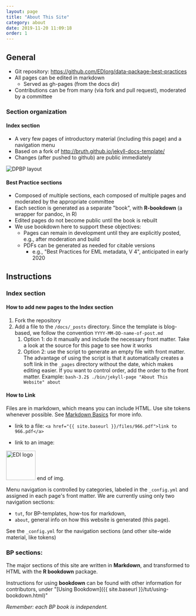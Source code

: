 ```yaml
---
layout: page
title: "About This Site"
category: about
date: 2019-11-20 11:09:18
order: 1
---
```


## General
- Git repository: https://github.com/EDIorg/data-package-best-practices
- All pages can be edited in  markdown
    - Served as gh-pages (from the docs dir)
- Contributions can be from many (via fork and pull request), moderated by a committee

### Section organization
#### Index section 
- A very few pages of introductory material (including this page) and a navigation menu 
- Based on a fork of http://bruth.github.io/jekyll-docs-template/
- Changes (after pushed to github) are public immediately

<img src="{{ site.baseurl }}/images/DPBP_layout.png" alt="DPBP layout"/>



#### Best Practice sections 
- Composed of multiple sections, each composed of multiple pages and moderated by the appropriate committee
- Each section is generated as a separate "book", with **R-bookdown** (a wrapper for pandoc, in R)
- Edited pages do not become public until the book is rebuilt
- We use bookdown here to support these objectives:
    - Pages can remain in development until they are explicitly posted, e.g., after moderation and build
    - PDFs can be generated as needed for citable versions 
        - e.g., "Best Practices for EML metadata, V 4", anticipated in early 2020

## Instructions
### Index section

#### How to add new pages to the Index section 
1. Fork the repository
1. Add a file to the `/docs/_posts` directory. Since the template is blog-based, we follow the convention `YYYY-MM-DD-name-of-post.md`
    1. Option 1: do it manually and include the necessary front matter. Take a look at the source for this page to see how it works
    2. Option 2: use the script to generate an empty file with front matter. The advantage of using the script is that it automatically creates a soft link in the `_pages` directory without the date, which makes editing easier. If you want to control order, add the order to the front matter. Example:
  `bash-3.2$ ./bin/jekyll-page "About This Website" about` 


#### How to Link
Files are in markdown, which means you can include HTML. Use site tokens whenever possible. See [Markdown Basics](tut/markdown-basics.html) for more info.

- link to a file: 
`<a href="{{ site.baseurl }}/files/966.pdf">link to 966.pdf</a>`

- link to an image:
<img src="{{ site.baseurl }}/images/EDI-logo-svg-240.png" alt="EDI logo" height="80" width="80"/>
end of img.


Menu navigation is controlled by categories, labeled in the `_config.yml` and assigned in each page's front matter. We are currently using only two navigation sections: 
- `tut`, for BP-templates, how-tos for markdown,  
- `about`, general info on how this website is generated (this page).

See the `_config.yml` for the navigation sections (and other site-wide material, like tokens)


### BP sections: 

The major sections of this site are written in **Markdown**, and transformed to HTML with the **R bookdown** package. 

Instructions for using **bookdown** can be found with other information for contributors, under "[Using Bookdown]({{ site.baseurl }}/tut/using-bookdown.html)"

*Remember: each BP book is independent.*


